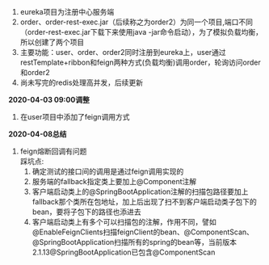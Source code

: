 1. eureka项目为注册中心服务端
2. order、order-rest-exec.jar（后续称之为order2）为同一个项目,端口不同（order-rest-exec.jar下载下来使用java -jar命令启动），为了模拟负载均衡，所以创建了两个项目
3. 主要功能：user、order、order2同时注册到eureka上，user通过restTemplate+ribbon和feign两种方式(负载均衡)调用order，轮询访问order和order2
4. 尚未写完的redis处理高并发，后续更新

**2020-04-03 09:00调整**
1. 在user项目中添加了feign调用方式

**2020-04-08总结**
1. feign熔断回调有问题  
   踩坑点:    
   1. 确定测试的接口间的调用是通过feign调用实现的
   2. 服务端的fallback指定类上要加上@Component注解
   3. 客户端启动类上的@SpringBootApplication注解的扫描包路径要加上fallback那个类所在包地址，加上后出现了扫不到客户端启动类子包下的bean，要将子包下的路径也添进去
   4. 客户端启动类上有多个可以扫描包的注解，作用不同，譬如@EnableFeignClients扫描feignClient的bean、@ComponentScan、@SpringBootApplication扫描所有的spring的bean等，当前版本2.1.13@SpringBootApplication已包含@ComponentScan